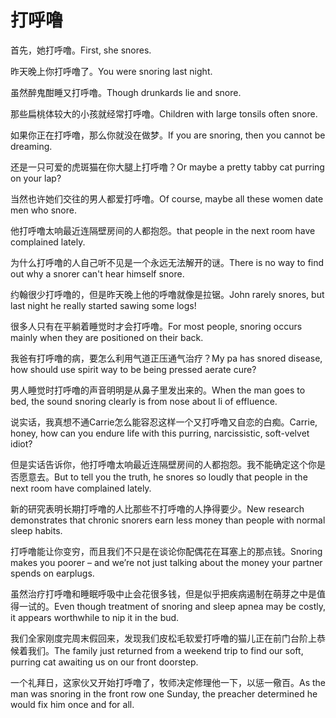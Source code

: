 # 打呼噜

<p><span class="chinese">首先，她打呼噜。</span><span class="english">First, she snores.</span></p>

<p><span class="chinese">昨天晚上你打呼噜了。</span><span class="english">You were snoring last night.</span></p>

<p><span class="chinese">虽然醉鬼酣睡又打呼噜。</span><span class="english">Though drunkards lie and snore.</span></p>

<p><span class="chinese">那些扁桃体较大的小孩就经常打呼噜。</span><span class="english">Children with large tonsils often snore.</span></p>

<p><span class="chinese">如果你正在打呼噜，那么你就没在做梦。</span><span class="english">If you are snoring, then you cannot be dreaming.</span></p>

<p><span class="chinese">还是一只可爱的虎斑猫在你大腿上打呼噜？</span><span class="english">Or maybe a pretty tabby cat purring on your lap?</span></p>

<p><span class="chinese">当然也许她们交往的男人都爱打呼噜。</span><span class="english">Of course, maybe all these women date men who snore.</span></p>

<p><span class="chinese">他打呼噜太响最近连隔壁房间的人都抱怨。</span><span class="english">that people in the next room have complained lately.</span></p>

<p><span class="chinese">为什么打呼噜的人自己听不见是一个永远无法解开的谜。</span><span class="english">There is no way to find out why a snorer can't hear himself snore.</span></p>

<p><span class="chinese">约翰很少打呼噜的，但是昨天晚上他的呼噜就像是拉锯。</span><span class="english">John rarely snores, but last night he really started sawing some logs!</span></p>

<p><span class="chinese">很多人只有在平躺着睡觉时才会打呼噜。</span><span class="english">For most people, snoring occurs mainly when they are positioned on their back.</span></p>

<p><span class="chinese">我爸有打呼噜的病，要怎么利用气道正压通气治疗？</span><span class="english">My pa has snored disease, how should use spirit way to be being pressed aerate cure?</span></p>

<p><span class="chinese">男人睡觉时打呼噜的声音明明是从鼻子里发出来的。</span><span class="english">When the man goes to bed, the sound snoring clearly is from nose about li of effluence.</span></p>

<p><span class="chinese">说实话，我真想不通Carrie怎么能容忍这样一个又打呼噜又自恋的白痴。</span><span class="english">Carrie, honey, how can you endure life with this purring, narcissistic, soft-velvet idiot?</span></p>

<p><span class="chinese">但是实话告诉你，他打呼噜太响最近连隔壁房间的人都抱怨。我不能确定这个你是否愿意去。</span><span class="english">But to tell you the truth, he snores so loudly that people in the next room have complained lately.</span></p>

<p><span class="chinese">新的研究表明长期打呼噜的人比那些不打呼噜的人挣得要少。</span><span class="english">New research demonstrates that chronic snorers earn less money than people with normal sleep habits.</span></p>

<p><span class="chinese">打呼噜能让你变穷，而且我们不只是在谈论你配偶花在耳塞上的那点钱。</span><span class="english">Snoring makes you poorer – and we’re not just talking about the money your partner spends on earplugs.</span></p>

<p><span class="chinese">虽然治疗打呼噜和睡眠呼吸中止会花很多钱，但是似乎把疾病遏制在萌芽之中是值得一试的。</span><span class="english">Even though treatment of snoring and sleep apnea may be costly, it appears worthwhile to nip it in the bud.</span></p>

<p><span class="chinese">我们全家刚度完周末假回来，发现我们皮松毛软爱打呼噜的猫儿正在前门台阶上恭候着我们。</span><span class="english">The family just returned from a weekend trip to find our soft, purring cat awaiting us on our front doorstep.</span></p>

<p><span class="chinese">一个礼拜日，这家伙又开始打呼噜了，牧师决定修理他一下，以惩一儆百。</span><span class="english">As the man was snoring in the front row one Sunday, the preacher determined he would fix him once and for all.</span></p>

